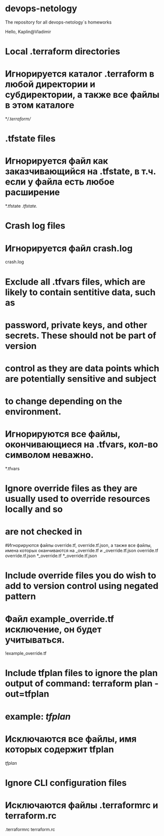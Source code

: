 # devops-netology
The repository for all devops-netology`s homeworks

Hello, Kaplin@Vladimir


# Local .terraform directories
# Игнорируется каталог .terraform в любой директории и субдиректории, а также все файлы в этом каталоге
**/.terraform/*

# .tfstate files
# Игнорируется файл как заказчивающийся на .tfstate, в т.ч. если у файла есть любое расширение 
*.tfstate
*.tfstate.*

# Crash log files
# Игнорируется файл crash.log
crash.log

# Exclude all .tfvars files, which are likely to contain sentitive data, such as
# password, private keys, and other secrets. These should not be part of version
# control as they are data points which are potentially sensitive and subject
# to change depending on the environment.
# Игнорируются все файлы, окончивающиеся на .tfvars, кол-во символом неважно.
*.tfvars

# Ignore override files as they are usually used to override resources locally and so
# are not checked in

#Игнорируются файлы override.tf, override.tf.json, а также все файлы, имена которых оканчиваются на _override.tf и _override.tf.json
override.tf
override.tf.json
*_override.tf
*_override.tf.json

# Include override files you do wish to add to version control using negated pattern
#
# Файл example_override.tf исключение, он будет учитываться.
!example_override.tf

# Include tfplan files to ignore the plan output of command: terraform plan -out=tfplan
# example: *tfplan*
# Исключаются все файлы, имя которых содержит tfplan
*tfplan*

# Ignore CLI configuration files
# Исключаются файлы .terraformrc и  terraform.rc
.terraformrc
terraform.rc

